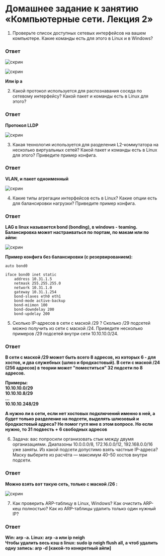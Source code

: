 # Домашнее задание к занятию «Компьютерные сети. Лекция 2»

1. Проверьте список доступных сетевых интерфейсов на вашем компьютере. Какие команды есть для этого в Linux и в Windows?

### Ответ

![скрин](https://github.com/Jlljully/terminal-OS-net-security/blob/main/files/lesson_7/Screenshot_3.png "win")

![скрин](https://github.com/Jlljully/terminal-OS-net-security/blob/main/files/lesson_7/Screenshot_4.png "lin")

**Или ip a**

2. Какой протокол используется для распознавания соседа по сетевому интерфейсу? Какой пакет и команды есть в Linux для этого?

### Ответ

**Протокол LLDP**

![скрин](https://github.com/Jlljully/terminal-OS-net-security/blob/main/files/lesson_7/Screenshot_5.png "")

3. Какая технология используется для разделения L2-коммутатора на несколько виртуальных сетей? Какой пакет и команды есть в Linux для этого? Приведите пример конфига.

### Ответ

**VLAN, и пакет одноименный**

![скрин](https://github.com/Jlljully/terminal-OS-net-security/blob/main/files/lesson_7/Screenshot_6.png "VLAN_conf")

4. Какие типы агрегации интерфейсов есть в Linux? Какие опции есть для балансировки нагрузки? Приведите пример конфига.

### Ответ

**LAG в linux называется bond (bonding), в windows - teaming. Балансировка может настраиваться по портам, по макам или по айпи:**

![скрин](https://github.com/Jlljully/terminal-OS-net-security/blob/main/files/lesson_7/Screenshot_7.png "load_balance")

**Пример конфига без балансировки (с резервированием):**

```
auto bond0

iface bond0 inet static
    address 10.31.1.5
    netmask 255.255.255.0
    network 10.31.1.0
    gateway 10.31.1.254
    bond-slaves eth0 eth1
    bond-mode active-backup
    bond-miimon 100
    bond-downdelay 200
    bond-updelay 200
```

5. Сколько IP-адресов в сети с маской /29 ? Сколько /29 подсетей можно получить из сети с маской /24. Приведите несколько примеров /29 подсетей внутри сети 10.10.10.0/24.

### Ответ

**В сети с маской /29 может быть всего 8 адресов, из которых 6 - для хостов, и два служебных (шлюз и бродкастовый). В сети с маской /24 (256 адресов) в теории может "поместиться" 32 подсети по 8 адресов.**  

**Примеры:  
10.10.10.0/29  
10.10.10.8/29  
...  
10.10.10.248/29**  
  
**А нужно ли в сети, если нет хостовых подключений именно в ней, а будет только разделение на подсети, выделять шлюзовый и бродкастовый адреса? Не помог гугл мне в этом вопросе. Но если нужно, то 31 подвесть + 6 свободных адресов**

6. Задача: вас попросили организовать стык между двумя организациями. Диапазоны 10.0.0.0/8, 172.16.0.0/12, 192.168.0.0/16 уже заняты. Из какой подсети допустимо взять частные IP-адреса? Маску выберите из расчёта — максимум 40–50 хостов внутри подсети.

### Ответ

**Можно взять вот такую сеть, только с маской /26 :**

![скрин](https://github.com/Jlljully/terminal-OS-net-security/blob/main/files/lesson_7/Screenshot_9.png "net")

7. Как проверить ARP-таблицу в Linux, Windows? Как очистить ARP-кеш полностью? Как из ARP-таблицы удалить только один нужный IP?

### Ответ

**Win: arp -a. Linux: arp -a или ip neigh**  
**Чтобы удалить весь кэш в linux: sudo ip neigh flush all, а чтоб удалить одну запись: arp -d [какой-то конкретный айпи]**
